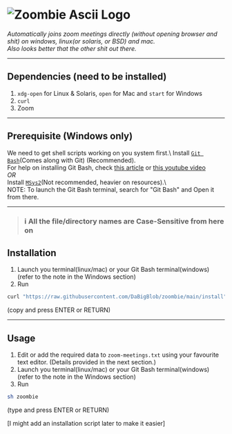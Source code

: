 # ![Zoombie Ascii Logo](https://media.discordapp.net/attachments/840857306040500225/883298728155443230/carbon.png?width=844&height=490)

_Automatically joins zoom meetings directly (without opening browser and shit) on windows, linux(or solaris, or BSD) and mac._  
_Also looks better that the other shit out there._

---

## Dependencies (need to be installed)

1. `xdg-open` for Linux & Solaris, `open` for Mac and `start` for Windows
2. `curl`
3. Zoom

---

## Prerequisite (Windows only)
We need to get shell scripts working on you system first.\\
Install [`Git Bash`](https://git-scm.com/downloads)(Comes along with Git) (Recommended).\
For help on installing Git Bash, check [this article](https://www.makeuseof.com/install-git-git-bash-windows/) or [this youtube video](https://www.youtube.com/watch?v=BMW7LiF_Oc4)\
_OR_\
Install [`MSys2`](https://msys2.org)(Not recommended, heavier on resources).\\\
NOTE: To launch the Git Bash terminal, search for "Git Bash" and Open it from there.

---

> ### **ℹ All the file/directory names are Case-Sensitive from here on**
## Installation
1. Launch you terminal(linux/mac) or your Git Bash terminal(windows)(refer to the note in the Windows section)
2. Run
```sh
curl "https://raw.githubusercontent.com/DaBigBlob/zoombie/main/install" -s | sh
```
(copy and press ENTER or RETURN)

---

## Usage
1. Edit or add the required data to `zoom-meetings.txt` using your favourite text editor. (Details provided in the next section.)
2. Launch you terminal(linux/mac) or your Git Bash terminal(windows)(refer to the note in the Windows section)
3. Run
```sh
sh zoombie
```
(type and press ENTER or RETURN)

[I might add an installation script later to make it easier]
